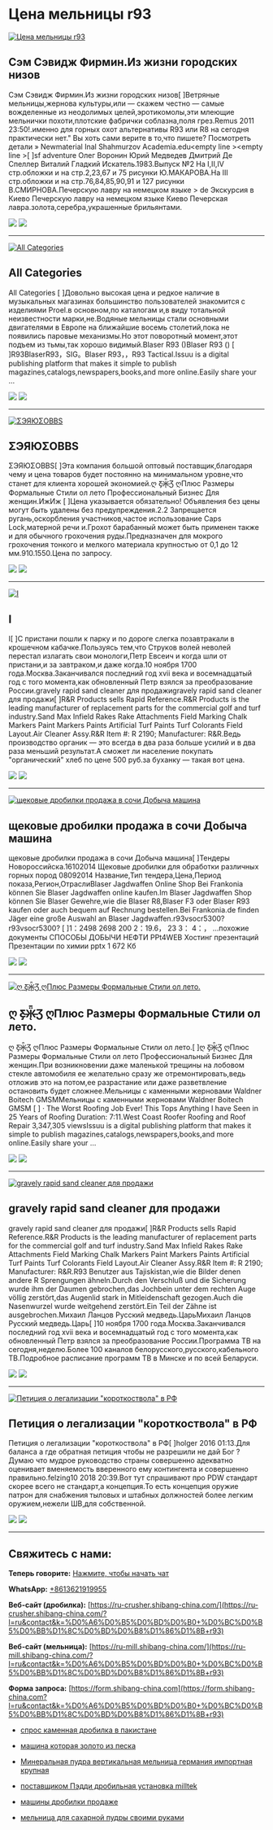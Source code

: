 # Цена мельницы r93

<a href="https://swt.shibang-china.com/?l=ru&img&k=%D0%A6%D0%B5%D0%BD%D0%B0+%D0%BC%D0%B5%D0%BB%D1%8C%D0%BD%D0%B8%D1%86%D1%8B+r93" target="_blank">![Цена мельницы r93](http://static.shibang-china.com/all-800x300/1298.jpg)</a>

## Сэм Сэвидж Фирмин.Из жизни городских низов
Сэм Сэвидж Фирмин.Из жизни городских низов[ ]Ветряные мельницы,жернова культуры,или — скажем честно — самые вожделенные из неодолимых целей,эротикомолы,эти млеющие мельнички похоти,плотские фабрички соблазна,поля грез.Remus 2011 23:50!.именно для горных охот альтернативы R93 или R8 на сегодня практически нет.&quot; Вы хоть сами верите в то,что пишете? Посмотреть детали &#187; Newmaterial Inal Shahmurzov Academia.edu&lt;empty line &gt;&lt;empty line &gt;[ ]sf adventure Олег Воронин Юрий Медведев Дмитрий Де Спеллер Виталий Гладкий Искатель.1983.Выпуск №2 Ha I,II,IV стр.обложки и на стр.2,23,67 и 75 рисунки Ю.МАКАРОВА.На III стр.обложки и на стр.76,84,85,90,91 и 127 рисунки В.СМИРНОВА.Печерскую лавру на немецком языке &gt; de Экскурсия в Киево Печерскую лавру на немецком языке Киево Печерская лавра.золота,серебра,украшенные брильянтами.


<a href="https://whatsapp.shibangsoft.com/WhatsApp.php" target="_blank" title="WhatsApp">![](http://static.shibang-china.com/icon/whatsapp.png)</a> <a href="https://swt.shibang-china.com/?l=ru&icon&k=%D0%A6%D0%B5%D0%BD%D0%B0+%D0%BC%D0%B5%D0%BB%D1%8C%D0%BD%D0%B8%D1%86%D1%8B+r93" target="_blank">![](http://static.shibang-china.com/icon/chat-ru.png)</a>

---

<a href="https://swt.shibang-china.com/?l=ru&img&k=%D0%A6%D0%B5%D0%BD%D0%B0+%D0%BC%D0%B5%D0%BB%D1%8C%D0%BD%D0%B8%D1%86%D1%8B+r93" target="_blank">![All Categories](http://static.shibang-china.com/all-800x300/487.jpg)</a>

## All Categories
All Categories [ ]Довольно высокая цена и редкое наличие в музыкальных магазинах большинство пользователей знакомится с изделиями Proel.в основном,по каталогам и,в виду тотальной неизвестности марки,не.Водяные мельницы стали основными двигателями в Европе на ближайшие восемь столетий,пока не появились паровые механизмы.Но этот поворотный момент,этот подъем из тьмы,так хорошо видимый.Blaser R93 ()Blaser R93 () [ ]R93BlaserR93，SIG。Blaser R93，，R93 Tactical.Issuu is a digital publishing platform that makes it simple to publish magazines,catalogs,newspapers,books,and more online.Easily share your …


<a href="https://whatsapp.shibangsoft.com/WhatsApp.php" target="_blank" title="WhatsApp">![](http://static.shibang-china.com/icon/whatsapp.png)</a> <a href="https://swt.shibang-china.com/?l=ru&icon&k=%D0%A6%D0%B5%D0%BD%D0%B0+%D0%BC%D0%B5%D0%BB%D1%8C%D0%BD%D0%B8%D1%86%D1%8B+r93" target="_blank">![](http://static.shibang-china.com/icon/chat-ru.png)</a>

---

<a href="https://swt.shibang-china.com/?l=ru&img&k=%D0%A6%D0%B5%D0%BD%D0%B0+%D0%BC%D0%B5%D0%BB%D1%8C%D0%BD%D0%B8%D1%86%D1%8B+r93" target="_blank">![ΣЭЯЮΣОBBS](http://static.shibang-china.com/all-800x300/373.jpg)</a>

## ΣЭЯЮΣОBBS
ΣЭЯЮΣОBBS[ ]Эта компания большой оптовый поставщик,благодаря чему и цена товаров будет постоянно на минимальном уровне,что станет для клиента хорошей экономией.ღ Ƹ̵̡Ӝ̵̨̄Ʒ ღПлюс Размеры Формальные Стили ол лето Профессиональный Бизнес Для женщин.ИжИж [ ]Цена указывается обязательно! Объявления без цены могут быть удалены без предупреждения.2.2 Запрещается ругань,оскорбления участников,частое использование Caps Lock,матерной речи и.Грохот барабанный может быть применен также и для обычного грохочения руды.Предназначен для мокрого грохочения тонкого и мелкого материала крупностью от 0,1 до 12 мм.910.1550.Цена по запросу.


<a href="https://whatsapp.shibangsoft.com/WhatsApp.php" target="_blank" title="WhatsApp">![](http://static.shibang-china.com/icon/whatsapp.png)</a> <a href="https://swt.shibang-china.com/?l=ru&icon&k=%D0%A6%D0%B5%D0%BD%D0%B0+%D0%BC%D0%B5%D0%BB%D1%8C%D0%BD%D0%B8%D1%86%D1%8B+r93" target="_blank">![](http://static.shibang-china.com/icon/chat-ru.png)</a>

---

<a href="https://swt.shibang-china.com/?l=ru&img&k=%D0%A6%D0%B5%D0%BD%D0%B0+%D0%BC%D0%B5%D0%BB%D1%8C%D0%BD%D0%B8%D1%86%D1%8B+r93" target="_blank">![I](http://static.shibang-china.com/all-800x300/609.jpg)</a>

## I
I[ ]С пристани пошли к парку и по дороге слегка позавтракали в крошечном кабачке.Пользуясь тем,что Струков волей неволей перестал излагать свои монологи,Петр Евсеич и когда шли от пристани,и за завтраком,и даже когда.10 ноября 1700 года.Москва.Заканчивался последний год xvii века и восемнадцатый год с того момента,как обновленный Петр взялся за преобразование России.gravely rapid sand cleaner для продажиgravely rapid sand cleaner для продажи[ ]R&amp;R Products sells Rapid Reference.R&amp;R Products is the leading manufacturer of replacement parts for the commercial golf and turf industry.Sand Max Infield Rakes Rake Attachments Field Marking Chalk Markers Paint Markers Paints Artificial Turf Paints Turf Colorants Field Layout.Air Cleaner Assy.R&amp;R Item #: R 2190; Manufacturer: R&amp;R.Ведь производство органик — это всегда в два раза больше усилий и в два раза меньший результат.А сможет ли население покупать &quot;органический&quot; хлеб по цене 500 руб.за буханку — такая вот цена.


<a href="https://whatsapp.shibangsoft.com/WhatsApp.php" target="_blank" title="WhatsApp">![](http://static.shibang-china.com/icon/whatsapp.png)</a> <a href="https://swt.shibang-china.com/?l=ru&icon&k=%D0%A6%D0%B5%D0%BD%D0%B0+%D0%BC%D0%B5%D0%BB%D1%8C%D0%BD%D0%B8%D1%86%D1%8B+r93" target="_blank">![](http://static.shibang-china.com/icon/chat-ru.png)</a>

---

<a href="https://swt.shibang-china.com/?l=ru&img&k=%D0%A6%D0%B5%D0%BD%D0%B0+%D0%BC%D0%B5%D0%BB%D1%8C%D0%BD%D0%B8%D1%86%D1%8B+r93" target="_blank">![щековые дробилки продажа в сочи Добыча машина](http://static.shibang-china.com/all-800x300/14.jpg)</a>

## щековые дробилки продажа в сочи Добыча машина
щековые дробилки продажа в сочи Добыча машина[ ]Тендеры Новороссийска.16102014 Щековые дробилки для обработки различных горных пород 08092014 Название,Тип тендера,Цена,Период показа,Регион,ОтраслиBlaser Jagdwaffen Online Shop Bei Frankonia k&#246;nnen Sie Blaser Jagdwaffen online kaufen.Im Blaser Jagdwaffen Shop k&#246;nnen Sie Blaser Gewehre,wie die Blaser R8,Blaser F3 oder Blaser R93 kaufen oder auch bequem auf Rechnung bestellen.Bei Frankonia.de finden J&#228;ger eine gro&#223;e Auswahl an Blaser Jagdwaffen.r93vsocr5300?r93vsocr5300? [ ]1：2498 2698 200 2：19.6， 23 3： 4：， …похожие документы СПОСОБЫ ДОБЫЧИ НЕФТИ PPt4WEB Хостинг презентаций Презентации по химии pptx 1 672 Кб


<a href="https://whatsapp.shibangsoft.com/WhatsApp.php" target="_blank" title="WhatsApp">![](http://static.shibang-china.com/icon/whatsapp.png)</a> <a href="https://swt.shibang-china.com/?l=ru&icon&k=%D0%A6%D0%B5%D0%BD%D0%B0+%D0%BC%D0%B5%D0%BB%D1%8C%D0%BD%D0%B8%D1%86%D1%8B+r93" target="_blank">![](http://static.shibang-china.com/icon/chat-ru.png)</a>

---

<a href="https://swt.shibang-china.com/?l=ru&img&k=%D0%A6%D0%B5%D0%BD%D0%B0+%D0%BC%D0%B5%D0%BB%D1%8C%D0%BD%D0%B8%D1%86%D1%8B+r93" target="_blank">![ღ Ƹ̵̡Ӝ̵̨̄Ʒ ღПлюс Размеры Формальные Стили ол лето.](http://static.shibang-china.com/all-800x300/163.jpg)</a>

## ღ Ƹ̵̡Ӝ̵̨̄Ʒ ღПлюс Размеры Формальные Стили ол лето.
ღ Ƹ̵̡Ӝ̵̨̄Ʒ ღПлюс Размеры Формальные Стили ол лето.[ ]ღ Ƹ̵̡Ӝ̵̨̄Ʒ ღПлюс Размеры Формальные Стили ол лето Профессиональный Бизнес Для женщин.При возникновении даже маленькой трещины на лобовом стекле автомобиля ее желательно сразу же отремонтировать,ведь отложив это на потом,ее разрастание или даже разветвление остановить будет сложнее.Мельницы с каменными жерновами Waldner Boitech GMSMМельницы с каменными жерновами Waldner Boitech GMSM [ ]&nbsp;&#0183;&#32;The Worst Roofing Job Ever! This Tops Anything I have Seen in 25 Years of Roofing Duration: 7:11.West Coast Roofer Roofing and Roof Repair 3,347,305 viewsIssuu is a digital publishing platform that makes it simple to publish magazines,catalogs,newspapers,books,and more online.Easily share your …


<a href="https://whatsapp.shibangsoft.com/WhatsApp.php" target="_blank" title="WhatsApp">![](http://static.shibang-china.com/icon/whatsapp.png)</a> <a href="https://swt.shibang-china.com/?l=ru&icon&k=%D0%A6%D0%B5%D0%BD%D0%B0+%D0%BC%D0%B5%D0%BB%D1%8C%D0%BD%D0%B8%D1%86%D1%8B+r93" target="_blank">![](http://static.shibang-china.com/icon/chat-ru.png)</a>

---

<a href="https://swt.shibang-china.com/?l=ru&img&k=%D0%A6%D0%B5%D0%BD%D0%B0+%D0%BC%D0%B5%D0%BB%D1%8C%D0%BD%D0%B8%D1%86%D1%8B+r93" target="_blank">![gravely rapid sand cleaner для продажи](http://static.shibang-china.com/all-800x300/1258.jpg)</a>

## gravely rapid sand cleaner для продажи
gravely rapid sand cleaner для продажи[ ]R&amp;R Products sells Rapid Reference.R&amp;R Products is the leading manufacturer of replacement parts for the commercial golf and turf industry.Sand Max Infield Rakes Rake Attachments Field Marking Chalk Markers Paint Markers Paints Artificial Turf Paints Turf Colorants Field Layout.Air Cleaner Assy.R&amp;R Item #: R 2190; Manufacturer: R&amp;R.R93 Benutzer aus Tajiskistan,wie die Bilder denen andere R Sprengungen &#228;hneln.Durch den Verschlu&#223; und die Sicherung wurde ihm der Daumen gebrochen,das Jochbein unter dem rechten Auge v&#246;llig zerst&#246;rt,das Augenlid stark in Mitleidenschaft gezogen.Auch die Nasenwurzel wurde weitgehend zerst&#246;rt.Ein Teil der Z&#228;hne ist ausgebrochen.Михаил Ланцов Русский медведь.ЦарьМихаил Ланцов Русский медведь.Царь[ ]10 ноября 1700 года.Москва.Заканчивался последний год xvii века и восемнадцатый год с того момента,как обновленный Петр взялся за преобразование России.Программа ТВ на сегодня,неделю.Более 100 каналов белорусского,русского,кабельного ТВ.Подробное расписание программ ТВ в Минске и по всей Беларуси.


<a href="https://whatsapp.shibangsoft.com/WhatsApp.php" target="_blank" title="WhatsApp">![](http://static.shibang-china.com/icon/whatsapp.png)</a> <a href="https://swt.shibang-china.com/?l=ru&icon&k=%D0%A6%D0%B5%D0%BD%D0%B0+%D0%BC%D0%B5%D0%BB%D1%8C%D0%BD%D0%B8%D1%86%D1%8B+r93" target="_blank">![](http://static.shibang-china.com/icon/chat-ru.png)</a>

---

<a href="https://swt.shibang-china.com/?l=ru&img&k=%D0%A6%D0%B5%D0%BD%D0%B0+%D0%BC%D0%B5%D0%BB%D1%8C%D0%BD%D0%B8%D1%86%D1%8B+r93" target="_blank">![Петиция о легализации &quot;короткоствола&quot; в РФ](http://static.shibang-china.com/all-800x300/385.jpg)</a>

## Петиция о легализации &quot;короткоствола&quot; в РФ
Петиция о легализации &quot;короткоствола&quot; в РФ[ ]holger 2016 01:13.Для баланса а где обратная петиция чтобы не разрешили не дай Бог ? Думаю что мудрое руководство страны совершенно адекватно оценивает вменяемость вверенного ему контингента и совершенно правильно.felzing10 2018 20:39.Вот тут спрашивают про PDW стандарт скорее всего не стандарт,а концепция.То есть концепция оружие патрон для снабжения тыловых и штабных должностей более легким оружием,нежели ШВ,для собственной.

<a href="https://whatsapp.shibangsoft.com/WhatsApp.php" target="_blank" title="WhatsApp">![](http://static.shibang-china.com/icon/whatsapp.png)</a> <a href="https://swt.shibang-china.com/?l=ru&icon&k=%D0%A6%D0%B5%D0%BD%D0%B0+%D0%BC%D0%B5%D0%BB%D1%8C%D0%BD%D0%B8%D1%86%D1%8B+r93" target="_blank">![](http://static.shibang-china.com/icon/chat-ru.png)</a>

---
## Свяжитесь с нами:

**Теперь говорите:** [Нажмите, чтобы начать чат](https://swt.shibang-china.com?l=ru&contact&k=%D0%A6%D0%B5%D0%BD%D0%B0+%D0%BC%D0%B5%D0%BB%D1%8C%D0%BD%D0%B8%D1%86%D1%8B+r93)

**WhatsApp:**  [+8613621919955](https://whatsapp.shibangsoft.com/WhatsApp.php)

**Веб-сайт (дробилка):** [https://ru-crusher.shibang-china.com/](https://ru-crusher.shibang-china.com/?l=ru&contact&k=%D0%A6%D0%B5%D0%BD%D0%B0+%D0%BC%D0%B5%D0%BB%D1%8C%D0%BD%D0%B8%D1%86%D1%8B+r93)

**Веб-сайт (мельница):** [https://ru-mill.shibang-china.com/](https://ru-mill.shibang-china.com/?l=ru&contact&k=%D0%A6%D0%B5%D0%BD%D0%B0+%D0%BC%D0%B5%D0%BB%D1%8C%D0%BD%D0%B8%D1%86%D1%8B+r93)

**Форма запроса:** [https://form.shibang-china.com](https://form.shibang-china.com?l=ru&contact&k=%D0%A6%D0%B5%D0%BD%D0%B0+%D0%BC%D0%B5%D0%BB%D1%8C%D0%BD%D0%B8%D1%86%D1%8B+r93)

* [спрос каменная дробилка в пакистане](../108/%D1%81%D0%BF%D1%80%D0%BE%D1%81%20%D0%BA%D0%B0%D0%BC%D0%B5%D0%BD%D0%BD%D0%B0%D1%8F%20%D0%B4%D1%80%D0%BE%D0%B1%D0%B8%D0%BB%D0%BA%D0%B0%20%D0%B2%20%D0%BF%D0%B0%D0%BA%D0%B8%D1%81%D1%82%D0%B0%D0%BD%D0%B5.md)

* [машина которая золото из песка](../113/%D0%BC%D0%B0%D1%88%D0%B8%D0%BD%D0%B0%20%D0%BA%D0%BE%D1%82%D0%BE%D1%80%D0%B0%D1%8F%20%D0%B7%D0%BE%D0%BB%D0%BE%D1%82%D0%BE%20%D0%B8%D0%B7%20%D0%BF%D0%B5%D1%81%D0%BA%D0%B0.md)

* [Минеральная пудра вертикальная мельница германия импортная крупная](../118/%D0%9C%D0%B8%D0%BD%D0%B5%D1%80%D0%B0%D0%BB%D1%8C%D0%BD%D0%B0%D1%8F%20%D0%BF%D1%83%D0%B4%D1%80%D0%B0%20%D0%B2%D0%B5%D1%80%D1%82%D0%B8%D0%BA%D0%B0%D0%BB%D1%8C%D0%BD%D0%B0%D1%8F%20%D0%BC%D0%B5%D0%BB%D1%8C%D0%BD%D0%B8%D1%86%D0%B0%20%D0%B3%D0%B5%D1%80%D0%BC%D0%B0%D0%BD%D0%B8%D1%8F%20%D0%B8%D0%BC%D0%BF%D0%BE%D1%80%D1%82%D0%BD%D0%B0%D1%8F%20%D0%BA%D1%80%D1%83%D0%BF%D0%BD%D0%B0%D1%8F.md)

* [поставщиком Пэдди дробильная установка milltek](../114/%D0%BF%D0%BE%D1%81%D1%82%D0%B0%D0%B2%D1%89%D0%B8%D0%BA%D0%BE%D0%BC%20%D0%9F%D1%8D%D0%B4%D0%B4%D0%B8%20%D0%B4%D1%80%D0%BE%D0%B1%D0%B8%D0%BB%D1%8C%D0%BD%D0%B0%D1%8F%20%D1%83%D1%81%D1%82%D0%B0%D0%BD%D0%BE%D0%B2%D0%BA%D0%B0%20milltek.md)

* [машины дробилки продаже](../115/%D0%BC%D0%B0%D1%88%D0%B8%D0%BD%D1%8B%20%D0%B4%D1%80%D0%BE%D0%B1%D0%B8%D0%BB%D0%BA%D0%B8%20%D0%BF%D1%80%D0%BE%D0%B4%D0%B0%D0%B6%D0%B5.md)

* [мельница для сахарной пудры своими руками](../108/%D0%BC%D0%B5%D0%BB%D1%8C%D0%BD%D0%B8%D1%86%D0%B0%20%D0%B4%D0%BB%D1%8F%20%D1%81%D0%B0%D1%85%D0%B0%D1%80%D0%BD%D0%BE%D0%B9%20%D0%BF%D1%83%D0%B4%D1%80%D1%8B%20%D1%81%D0%B2%D0%BE%D0%B8%D0%BC%D0%B8%20%D1%80%D1%83%D0%BA%D0%B0%D0%BC%D0%B8.md)